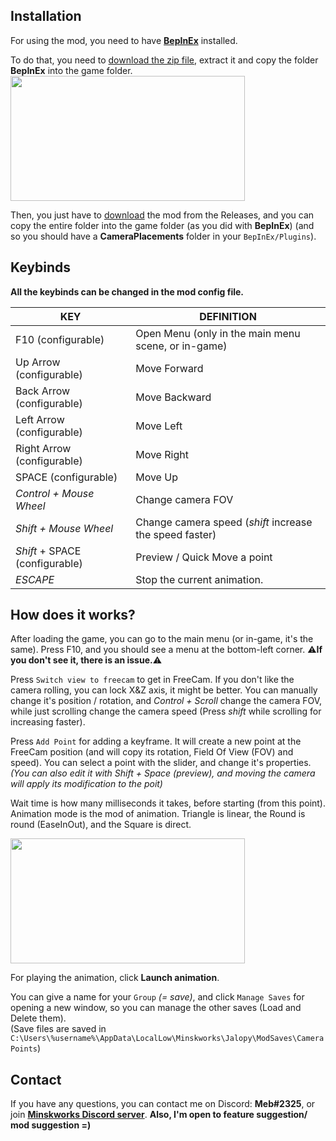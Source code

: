 ## Installation

For using the mod, you need to have <b>[BepInEx](https://github.com/BepInEx/BepInEx/releases/download/v5.4.21/BepInEx_x64_5.4.21.0.zip)</b> installed.

To do that, you need to [download the zip file](https://github.com/BepInEx/BepInEx/releases/download/v5.4.21/BepInEx_x64_5.4.21.0.zip), extract it and copy the folder <b>BepInEx</b> into the game folder.
<br>
<img height="200" src="https://cdn.discordapp.com/attachments/897896186487390218/1098716879331270879/image.png" width="375"/>

Then, you just have to [download](https://github.com/MeblIkea/CameraPlacements/releases) the mod from the Releases, and you can copy the entire folder into the game folder (as you did with **BepInEx**) (and so you should have a **CameraPlacements** folder in your `BepInEx/Plugins`).



## Keybinds

**All the keybinds can be changed in the mod config file.**

| **KEY**                        | **DEFINITION**                                          |
| ------------------------------ | ------------------------------------------------------- |
| F10 (configurable)             | Open Menu (only in the main menu scene, or in-game)     |
| Up Arrow (configurable)        | Move Forward                                            |
| Back Arrow (configurable)      | Move Backward                                           |
| Left Arrow (configurable)      | Move Left                                               |
| Right Arrow (configurable)     | Move Right                                              |
| SPACE (configurable)           | Move Up                                                 |
| *Control + Mouse Wheel*        | Change camera FOV                                       |
| *Shift + Mouse Wheel*          | Change camera speed (*shift* increase the speed faster) |
| *Shift* + SPACE (configurable) | Preview / Quick Move a point                            |
| *ESCAPE*                       | Stop the current animation.                             |



## How does it works?

After loading the game, you can go to the main menu (or in-game, it's the same).
Press F10, and you should see a menu at the bottom-left corner. ⚠️**If you don't see it, there is an issue.**⚠️

Press `Switch view to freecam` to get in FreeCam. If you don't like the camera rolling, you can lock X&Z axis, it might be better.
You can manually change it's position / rotation, and *Control + Scroll* change the camera FOV, while just scrolling change the camera speed (Press *shift* while scrolling for increasing faster).

Press `Add Point` for adding a keyframe. It will create a new point at the FreeCam position (and will copy its rotation, Field Of View (FOV) and speed).
You can select a point with the slider, and change it's properties.
*(You can also edit it with Shift + Space (preview), and moving the camera will apply its modification to the poit)*

Wait time is how many milliseconds it takes, before starting (from this point).
Animation mode is the mod of animation. Triangle is linear, the Round is round (EaseInOut), and the Square is direct.

<img height="200" src="https://cdn.discordapp.com/attachments/897896186487390218/1100802109861023815/i0.jpg" width="375"/>

For playing the animation, click **Launch animation**.

You can give a name for your `Group` *(= save)*, and click `Manage Saves` for opening a new window, so you can manage the other saves (Load and Delete them).
<br>(Save files are saved in `C:\Users\%username%\AppData\LocalLow\Minskworks\Jalopy\ModSaves\CameraPoints`)

## Contact

If you have any questions, you can contact me on Discord: <b>Meb#2325</b>, or join <b>[Minskworks Discord server](https://discord.gg/TqCwKdR)</b>.
<b>Also, I'm open to feature suggestion/ mod suggestion =)</b>


